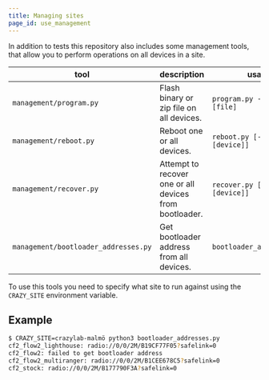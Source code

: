 ```yaml
---
title: Managing sites
page_id: use_management
---
```


In addition to tests this repository also includes some management tools, that allow you to perform operations on all devices in a site.

| tool                                 | description                                           | usage                         |
| ------------------------------------ | ----------------------------------------------------  | ----------------------------- |
| `management/program.py`              | Flash binary or zip file on all devices.              | `program.py --file [file]`    |
| `management/reboot.py`               | Reboot one or all devices.                            | `reboot.py [--name [device]]` |
| `management/recover.py`              | Attempt to recover one or all devices from bootloader.| `recover.py [--name [device]]`|
| `management/bootloader_addresses.py` | Get bootloader address from all devices.              | `bootloader_addresses.py`     |

To use this tools you need to specify what site to run against using the `CRAZY_SITE` environment variable.

## Example

```bash
$ CRAZY_SITE=crazylab-malmö python3 bootloader_addresses.py
cf2_flow2_lighthouse: radio://0/0/2M/B19CF77F05?safelink=0
cf2_flow2: failed to get bootloader address
cf2_flow2_multiranger: radio://0/0/2M/B1CEE678C5?safelink=0
cf2_stock: radio://0/0/2M/B177790F3A?safelink=0
```
